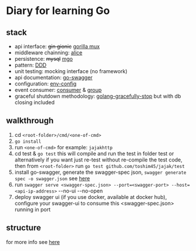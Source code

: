 # Diary for learning Go

## stack
* api interface: ~~gin gionic~~ [gorilla mux](https://github.com/gorilla/mux)
* middleware chainning: [alice](https://github.com/justinas/alice)
* persistence: ~~mysql~~ [mgo](https://gopkg.in/mgo.v2)
* pattern: [DDD](https://en.wikipedia.org/wiki/Domain-driven_design)
* unit testing: mocking interface (no framework)
* api documentation: [go-swagger](https://github.com/go-swagger/go-swagger)
* configuration: [env-config](https://github.com/kelseyhightower/envconfig)
* event consumer: [consumer](github.com/Shopify/sarama) & [group](github.com/wvanbergen/kafka/consumergroup) 
* graceful shutdown methodology: [golang-gracefully-stop](https://medium.com/@kpbird/golang-gracefully-stop-application-23c2390bb212) but with db closing included

## walkthrough
1. cd `<root-folder>/cmd/<one-of-cmd>`
1. `go install`
1. run `<one-of-cmd>` for example: `jajakhttp`
1. cd test & `go test` this will compile and run the test in folder test or alternatively if you want just re-test without re-compile the test code, then from `<root-folder>` run ```go test github.com/toshim45/jajak/test```
1. install go-swagger, generate the swagger-spec json, `swagger generate spec -o swagger.json` see [here](https://goswagger.io)
1. run `swagger serve <swagger-spec.json> --port=<swagger-port> --host=<api-ip-address>` --no-ui --no-open
1. deploy swagger ui (if you use docker, available at docker hub), configure your swagger-ui to consume this <swagger-spec.json> running in port <swagger-port>

## structure
for more info see [here](https://talks.golang.org/2014/organizeio.slide#9)